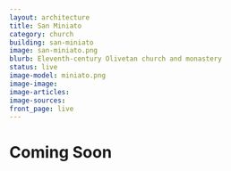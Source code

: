 ```yaml
---
layout: architecture
title: San Miniato
category: church
building: san-miniato
image: san-miniato.png
blurb: Eleventh-century Olivetan church and monastery
status: live
image-model: miniato.png
image-image: 
image-articles: 
image-sources:
front_page: live
---
```


# Coming Soon
